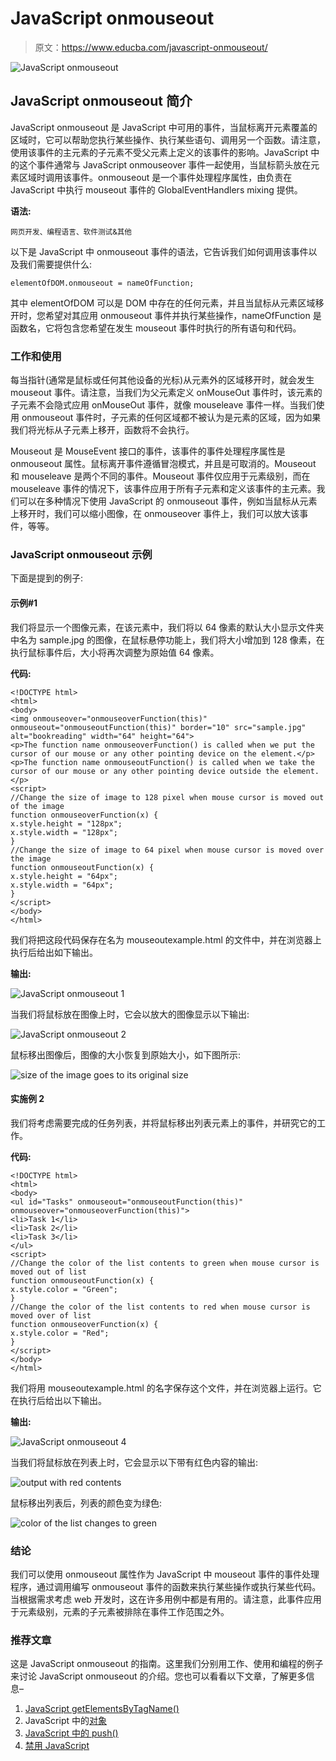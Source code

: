 # JavaScript onmouseout

> 原文：<https://www.educba.com/javascript-onmouseout/>

![JavaScript onmouseout](img/a552cd40003fac80fbd99708b4bdc386.png)



## JavaScript onmouseout 简介

JavaScript onmouseout 是 JavaScript 中可用的事件，当鼠标离开元素覆盖的区域时，它可以帮助您执行某些操作、执行某些语句、调用另一个函数。请注意，使用该事件的主元素的子元素不受父元素上定义的该事件的影响。JavaScript 中的这个事件通常与 JavaScript onmouseover 事件一起使用，当鼠标箭头放在元素区域时调用该事件。onmouseout 是一个事件处理程序属性，由负责在 JavaScript 中执行 mouseout 事件的 GlobalEventHandlers mixing 提供。

**语法:**

<small>网页开发、编程语言、软件测试&其他</small>

以下是 JavaScript 中 onmouseout 事件的语法，它告诉我们如何调用该事件以及我们需要提供什么:

```
elementOfDOM.onmouseout = nameOfFunction;
```

其中 elementOfDOM 可以是 DOM 中存在的任何元素，并且当鼠标从元素区域移开时，您希望对其应用 onmouseout 事件并执行某些操作，nameOfFunction 是函数名，它将包含您希望在发生 mouseout 事件时执行的所有语句和代码。

### 工作和使用

每当指针(通常是鼠标或任何其他设备的光标)从元素外的区域移开时，就会发生 mouseout 事件。请注意，当我们为父元素定义 onMouseOut 事件时，该元素的子元素不会隐式应用 onMouseOut 事件，就像 mouseleave 事件一样。当我们使用 onmouseout 事件时，子元素的任何区域都不被认为是元素的区域，因为如果我们将光标从子元素上移开，函数将不会执行。

Mouseout 是 MouseEvent 接口的事件，该事件的事件处理程序属性是 onmouseout 属性。鼠标离开事件遵循冒泡模式，并且是可取消的。Mouseout 和 mouseleave 是两个不同的事件。Mouseout 事件仅应用于元素级别，而在 mouseleave 事件的情况下，该事件应用于所有子元素和定义该事件的主元素。我们可以在多种情况下使用 JavaScript 的 onmouseout 事件，例如当鼠标从元素上移开时，我们可以缩小图像，在 onmouseover 事件上，我们可以放大该事件，等等。

### JavaScript onmouseout 示例

下面是提到的例子:

#### 示例#1

我们将显示一个图像元素，在该元素中，我们将以 64 像素的默认大小显示文件夹中名为 sample.jpg 的图像，在鼠标悬停功能上，我们将大小增加到 128 像素，在执行鼠标事件后，大小将再次调整为原始值 64 像素。

**代码:**

```
<!DOCTYPE html>
<html>
<body>
<img onmouseover="onmouseoverFunction(this)" onmouseout="onmouseoutFunction(this)" border="10" src="sample.jpg" alt="bookreading" width="64" height="64">
<p>The function name onmouseoverFunction() is called when we put the cursor of our mouse or any other pointing device on the element.</p>
<p>The function name onmouseoutFunction() is called when we take the cursor of our mouse or any other pointing device outside the element.</p>
<script>
//Change the size of image to 128 pixel when mouse cursor is moved out of the image
function onmouseoverFunction(x) {
x.style.height = "128px";
x.style.width = "128px";
}
//Change the size of image to 64 pixel when mouse cursor is moved over the image
function onmouseoutFunction(x) {
x.style.height = "64px";
x.style.width = "64px";
}
</script>
</body>
</html>
```

我们将把这段代码保存在名为 mouseoutexample.html 的文件中，并在浏览器上执行后给出如下输出。

**输出:**

![JavaScript onmouseout 1](img/75cb833b11297d406267fcf4efd7a844.png)



当我们将鼠标放在图像上时，它会以放大的图像显示以下输出:

![JavaScript onmouseout 2](img/a84eb5dad39a192c13e0c5bd722a678e.png)



鼠标移出图像后，图像的大小恢复到原始大小，如下图所示:

![size of the image goes to its original size](img/fe03458e1dbb2b11db798fe18b514e7a.png)



#### 实施例 2

我们将考虑需要完成的任务列表，并将鼠标移出列表元素上的事件，并研究它的工作。

**代码:**

```
<!DOCTYPE html>
<html>
<body>
<ul id="Tasks" onmouseout="onmouseoutFunction(this)" onmouseover="onmouseoverFunction(this)">
<li>Task 1</li>
<li>Task 2</li>
<li>Task 3</li>
</ul>
<script>
//Change the color of the list contents to green when mouse cursor is moved out of list
function onmouseoutFunction(x) {
x.style.color = "Green";
}
//Change the color of the list contents to red when mouse cursor is moved over of list
function onmouseoverFunction(x) {
x.style.color = "Red";
}
</script>
</body>
</html>
```

我们将用 mouseoutexample.html 的名字保存这个文件，并在浏览器上运行。它在执行后给出以下输出。

**输出:**

![JavaScript onmouseout 4](img/81c9cb0e68af4ffef3c756fe77178eac.png)



当我们将鼠标放在列表上时，它会显示以下带有红色内容的输出:

![output with red contents](img/8f9c840de64cf7e288cb60aaf2f63421.png)



鼠标移出列表后，列表的颜色变为绿色:

![color of the list changes to green](img/21e1920a490d60819ba229c5600fd402.png)



### 结论

我们可以使用 onmouseout 属性作为 JavaScript 中 mouseout 事件的事件处理程序，通过调用编写 onmouseout 事件的函数来执行某些操作或执行某些代码。当根据需求考虑 web 开发时，这在许多用例中都是有用的。请注意，此事件应用于元素级别，元素的子元素被排除在事件工作范围之外。

### 推荐文章

这是 JavaScript onmouseout 的指南。这里我们分别用工作、使用和编程的例子来讨论 JavaScript onmouseout 的介绍。您也可以看看以下文章，了解更多信息–

1.  [JavaScript getElementsByTagName()](https://www.educba.com/javascript-getelementsbytagname/)
2.  JavaScript 中的[对象](https://www.educba.com/object-in-javascript/)
3.  [JavaScript 中的 push()](https://www.educba.com/push-in-javascript/)
4.  [禁用 JavaScript](https://www.educba.com/disable-javascript/)





